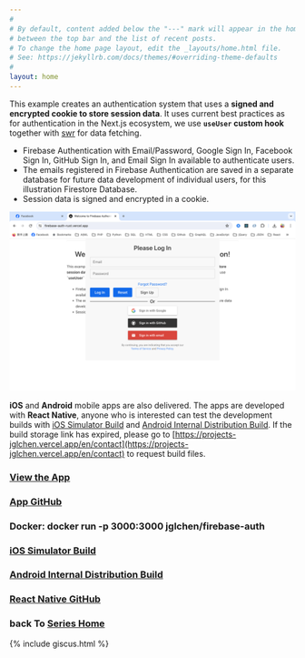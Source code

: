 ```yaml
---
#
# By default, content added below the "---" mark will appear in the home page
# between the top bar and the list of recent posts.
# To change the home page layout, edit the _layouts/home.html file.
# See: https://jekyllrb.com/docs/themes/#overriding-theme-defaults
#
layout: home
---
```


This example creates an authentication system that uses a **signed and encrypted cookie to store session data**. It uses current best practices as for authentication in the Next.js ecosystem, we use **`useUser` custom hook**  together with [swr](https://swr.vercel.app/) for data fetching.
   
- Firebase Authentication with Email/Password, Google Sign In, Facebook Sign In, GitHub Sign In, and Email Sign In available to authenticate users.
- The emails registered in Firebase Authentication are saved in a separate database for future data development of individual users, for this illustration Firestore Database.
- Session data is signed and encrypted in a cookie.
      
[![firebase-auth-screenshot](/images/firebase-auth-screenshot.png)](https://firebase-auth-rust.vercel.app)

**iOS** and **Android** mobile apps are also delivered. The apps are developed with **React Native**, anyone who is interested can test the development builds with [iOS Simulator Build](https://expo.dev/accounts/jglchen/projects/firebase-auth/builds/da8ba431-1739-4dd2-8735-2a2a65836d18) and [Android Internal Distribution Build](https://expo.dev/accounts/jglchen/projects/firebase-auth/builds/987f6f8c-d8bd-41f0-95d0-43be634e3bf2). If the build storage link has expired, please go to [https://projects-jglchen.vercel.app/en/contact](https://projects-jglchen.vercel.app/en/contact) to request build files.

### [View the App](https://firebase-auth-rust.vercel.app)
### [App GitHub](https://github.com/jglchen/firebase-auth)
### Docker: docker run -p 3000:3000 jglchen/firebase-auth
### [iOS Simulator Build](https://expo.dev/accounts/jglchen/projects/firebase-auth/builds/da8ba431-1739-4dd2-8735-2a2a65836d18)
### [Android Internal Distribution Build](https://expo.dev/accounts/jglchen/projects/firebase-auth/builds/987f6f8c-d8bd-41f0-95d0-43be634e3bf2)
### [React Native GitHub](https://github.com/jglchen/react-native-firebase-auth)
### back To [Series Home](https://jglchen.github.io/)

{% include giscus.html %}

